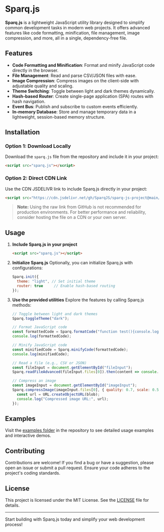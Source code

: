 # Sparq.js

**Sparq.js** is a lightweight JavaScript utility library designed to simplify common development tasks in modern web projects. It offers advanced features like code formatting, minification, file management, image compression, and more, all in a single, dependency-free file.

## Features

- **Code Formatting and Minification**: Format and minify JavaScript code directly in the browser.
- **File Management**: Read and parse CSV/JSON files with ease.
- **Image Compression**: Compress images on the client-side with adjustable quality and scaling.
- **Theme Switching**: Toggle between light and dark themes dynamically.
- **Hash-based Router**: Create single-page application (SPA) routes with hash navigation.
- **Event Bus**: Publish and subscribe to custom events efficiently.
- **In-memory Database**: Store and manage temporary data in a lightweight, session-based memory structure.

## Installation

### Option 1: Download Locally
Download the `sparq.js` file from the repository and include it in your project:

```html
<script src="sparq.js"></script>
```

### Option 2: Direct CDN Link
Use the CDN JSDELIVR link to include Sparq.js directly in your project:

```html
<script src="https://cdn.jsdelivr.net/gh/SparqJS/sparq-js-project@main/sparq.js"></script>
```

> **Note:** Using the raw link from GitHub is not recommended for production environments. For better performance and reliability, consider hosting the file on a CDN or your own server.

## Usage

1. **Include Sparq.js in your project**
   ```html
   <script src="sparq.js"></script>
   ```

2. **Initialize Sparq.js**
   Optionally, you can initialize Sparq.js with configurations:
   ```javascript
   Sparq.init({
     theme: "light", // Set initial theme
     router: true     // Enable hash-based routing
   });
   ```

3. **Use the provided utilities**
   Explore the features by calling Sparq.js methods:

   ```javascript
   // Toggle between light and dark themes
   Sparq.toggleTheme("dark");

   // Format JavaScript code
   const formattedCode = Sparq.formatCode("function test(){console.log('hello');}");
   console.log(formattedCode);

   // Minify JavaScript code
   const minifiedCode = Sparq.minifyCode(formattedCode);
   console.log(minifiedCode);

   // Read a file (e.g., CSV or JSON)
   const fileInput = document.getElementById("fileInput");
   Sparq.readFileAdvanced(fileInput.files[0]).then(content => console.log(content));

   // Compress an image
   const imageInput = document.getElementById("imageInput");
   Sparq.compressImage(imageInput.files[0], { quality: 0.7, scale: 0.5 }).then(blob => {
     const url = URL.createObjectURL(blob);
     console.log("Compressed image URL:", url);
   });
   ```

## Examples

Visit the [examples folder](https://github.com/SparqJS/sparq-js-project/tree/main/examples) in the repository to see detailed usage examples and interactive demos.

## Contributing

Contributions are welcome! If you find a bug or have a suggestion, please open an issue or submit a pull request. Ensure your code adheres to the project's coding standards.

## License

This project is licensed under the MIT License. See the [LICENSE](https://github.com/SparqJS/sparq-js-project/blob/main/LICENSE) file for details.

---

Start building with Sparq.js today and simplify your web development process!

